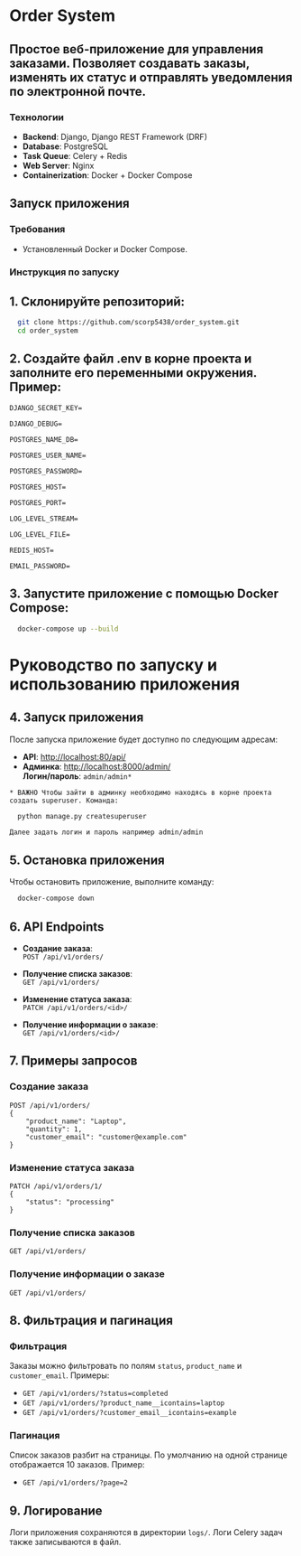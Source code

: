 # Order System

## Простое веб-приложение для управления заказами. Позволяет создавать заказы, изменять их статус и отправлять уведомления по электронной почте.

### Технологии

- **Backend**: Django, Django REST Framework (DRF)
- **Database**: PostgreSQL
- **Task Queue**: Celery + Redis
- **Web Server**: Nginx
- **Containerization**: Docker + Docker Compose

## Запуск приложения

### Требования

- Установленный Docker и Docker Compose.

### Инструкция по запуску

## 1. Склонируйте репозиторий:

```bash
  git clone https://github.com/scorp5438/order_system.git
  cd order_system
``` 

## 2. Создайте файл .env в корне проекта и заполните его переменными окружения. Пример:

    DJANGO_SECRET_KEY=
 
    DJANGO_DEBUG=

    POSTGRES_NAME_DB=
    
    POSTGRES_USER_NAME=
    
    POSTGRES_PASSWORD=
    
    POSTGRES_HOST=
    
    POSTGRES_PORT=
    
    LOG_LEVEL_STREAM=
    
    LOG_LEVEL_FILE=
    
    REDIS_HOST=
    
    EMAIL_PASSWORD=

## 3. Запустите приложение с помощью Docker Compose:

```bash
  docker-compose up --build
```

# Руководство по запуску и использованию приложения

## 4. Запуск приложения

После запуска приложение будет доступно по следующим адресам:

- **API**: [http://localhost:80/api/](http://localhost:80/api/)
- **Админка**: [http://localhost:8000/admin/](http://localhost:8000/admin/)  
  **Логин/пароль**: `admin/admin*`

`* ВАЖНО Чтобы зайти в админку необходимо находясь в корне проекта создать superuser. Команда:`

```bash
  python manage.py createsuperuser
```
`Далее задать логин и пароль например admin/admin`


## 5. Остановка приложения

Чтобы остановить приложение, выполните команду:
```bash 
  docker-compose down
```

## 6. API Endpoints

- **Создание заказа**:  
  `POST /api/v1/orders/`

- **Получение списка заказов**:  
  `GET /api/v1/orders/`

- **Изменение статуса заказа**:  
  `PATCH /api/v1/orders/<id>/`

- **Получение информации о заказе**:  
  `GET /api/v1/orders/<id>/`

## 7. Примеры запросов

### Создание заказа

```
POST /api/v1/orders/
{
    "product_name": "Laptop",
    "quantity": 1,
    "customer_email": "customer@example.com"
}
```

### Изменение статуса заказа

```
PATCH /api/v1/orders/1/
{
    "status": "processing"
}
```

### Получение списка заказов

```
GET /api/v1/orders/
```

### Получение информации о заказе

```
GET /api/v1/orders/
```

## 8. Фильтрация и пагинация

### Фильтрация
Заказы можно фильтровать по полям `status`, `product_name` и `customer_email`. Примеры:

- `GET /api/v1/orders/?status=completed`
- `GET /api/v1/orders/?product_name__icontains=laptop`
- `GET /api/v1/orders/?customer_email__icontains=example`

### Пагинация
Список заказов разбит на страницы. По умолчанию на одной странице отображается 10 заказов. Пример:

- `GET /api/v1/orders/?page=2`

## 9. Логирование
Логи приложения сохраняются в директории `logs/`. Логи Celery задач также записываются в файл.
